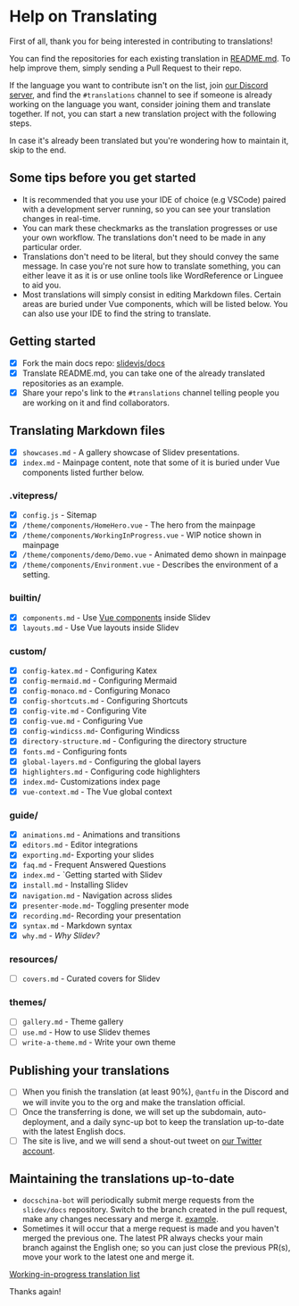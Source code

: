 # Help on Translating

<!-- For translations maintainers: You don't need to translate this port -->

First of all, thank you for being interested in contributing to translations!

You can find the repositories for each existing translation in [README.md](./README.md). To help improve them, simply sending a Pull Request to their repo.

If the language you want to contribute isn't on the list, join [our Discord server](https://chat.sli.dev), and find the `#translations` channel to see if someone is already working on the language you want, consider joining them and translate together. If not, you can start a new translation project with the following steps.

In case it's already been translated but you're wondering how to maintain it, skip to the end.
## Some tips before you get started
- It is recommended that you use your IDE of choice (e.g VSCode) paired with a development server running, so you can see your translation changes in real-time.
- You can mark these checkmarks as the translation progresses or use your own workflow. The translations don't need to be made in any particular order.
- Translations don't need to be literal, but they should convey the same message. In case you're not sure how to translate something, you can either leave it as it is or use online tools like WordReference or Linguee to aid you.
- Most translations will simply consist in editing Markdown files. Certain areas are buried under Vue components, which will be listed below. You can also use your IDE to find the string to translate.

## Getting started

- [x] Fork the main docs repo: [slidevjs/docs](https://github.com/slidevjs/docs)
- [x] Translate README.md, you can take one of the already translated repositories as an example.
- [x] Share your repo's link to the `#translations` channel telling people you are working on it and find collaborators. 

## Translating Markdown files

- [x] `showcases.md` - A gallery showcase of Slidev presentations.
- [x] `index.md` - Mainpage content, note that some of it is buried under Vue components listed further below.

### .vitepress/

- [x] `config.js` - Sitemap
- [x] `/theme/components/HomeHero.vue` - The hero from the mainpage
- [x] `/theme/components/WorkingInProgress.vue` - WIP notice shown in mainpage
- [x] `/theme/components/demo/Demo.vue` - Animated demo shown in mainpage
- [x] `/theme/components/Environment.vue` - Describes the environment of a setting.

### builtin/

- [x] `components.md` - Use [Vue components](https://v3.vuejs.org/guide/component-basics.html) inside Slidev
- [x] `layouts.md` - Use Vue layouts inside Slidev

### custom/

- [x] `config-katex.md` - Configuring Katex
- [x] `config-mermaid.md` - Configuring Mermaid
- [x] `config-monaco.md` - Configuring Monaco
- [x] `config-shortcuts.md` - Configuring Shortcuts
- [x] `config-vite.md` - Configuring Vite
- [x] `config-vue.md` - Configuring Vue
- [x] `config-windicss.md`- Configuring Windicss
- [x] `directory-structure.md` - Configuring the directory structure
- [x] `fonts.md` - Configuring fonts
- [x] `global-layers.md` - Configuring the global layers
- [x] `highlighters.md` - Configuring code highlighters
- [x] `index.md`- Customizations index page
- [x] `vue-context.md` - The Vue global context

### guide/

- [x] `animations.md` - Animations and transitions
- [x] `editors.md` - Editor integrations
- [x] `exporting.md`- Exporting your slides
- [x] `faq.md` - Frequent Answered Questions
- [x] `index.md` - `Getting started with Slidev
- [x] `install.md` - Installing Slidev
- [x] `navigation.md` - Navigation across slides
- [x] `presenter-mode.md`- Toggling presenter mode
- [x] `recording.md`- Recording your presentation
- [x] `syntax.md` - Markdown syntax
- [x] `why.md` - _Why Slidev?_

### resources/

- [ ] `covers.md` - Curated covers for Slidev

### themes/

- [ ] `gallery.md` - Theme gallery
- [ ] `use.md` - How to use Slidev themes
- [ ] `write-a-theme.md` - Write your own theme

## Publishing your translations

- [ ] When you finish the translation (at least 90%), `@antfu` in the Discord and we will invite you to the org and make the translation official.
- [ ] Once the transferring is done, we will set up the subdomain, auto-deployment, and a daily sync-up bot to keep the translation up-to-date with the latest English docs.
- [ ] The site is live, and we will send a shout-out tweet on [our Twitter account](https://twitter.com/Slidevjs).

## Maintaining the translations up-to-date

- `docschina-bot` will periodically submit merge requests from the `slidev/docs` repository. Switch to the branch created in the pull request, make any changes necessary and merge it. [example](https://github.com/slidevjs/docs-fr/pull/13).
- Sometimes it will occur that a merge request is made and you haven't merged the previous one. The latest PR always checks your main branch against the English one; so you can just close the previous PR(s), move your work to the latest one and merge it.


[Working-in-progress translation list](https://discord.com/channels/851817370623410197/851822360955977760/852614294017146900)

Thanks again!
